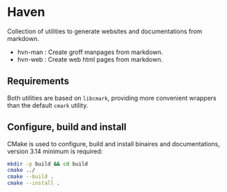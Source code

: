# Haven

Collection of utilities to generate websites and documentations from markdown.

- hvn-man : Create groff manpages from markdown.
- hvn-web : Create web html pages from markdown.

## Requirements

Both utilities are based on `libcmark`, providing more convenient wrappers than the default `cmark` utility.

## Configure, build and install

CMake is used to configure, build and install binaires and documentations, version 3.14 minimum is required:

```sh
mkdir -p build && cd build
cmake ../
cmake --build .
cmake --install .
```

